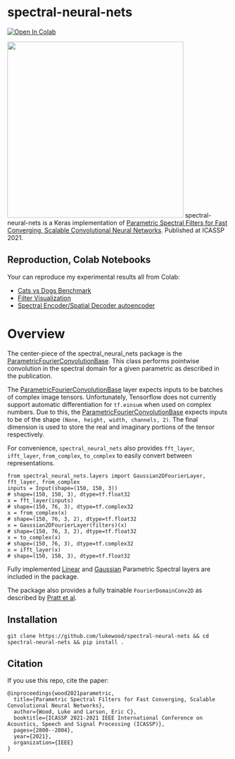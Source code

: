 # spectral-neural-nets
[![Open In Colab](https://colab.research.google.com/assets/colab-badge.svg)](https://colab.research.google.com/github/lukewood/spectral-neural-nets/blob/master/notebooks/Cats-vs-Dogs-Benchmark.ipynb)

<img src="img/overview.png" width=400/>
spectral-neural-nets is a Keras implementation of <a href="https://lukewood.dev/pdf/spectral-conv.pdf">Parametric Spectral Filters for Fast Converging, Scalable Convolutional Neural Networks<a/>.  Published at ICASSP 2021.

## Reproduction, Colab Notebooks
Your can reproduce my experimental results all from Colab:
  
- [Cats vs Dogs Benchmark](https://colab.research.google.com/github/lukewood/spectral-neural-nets/blob/master/notebooks/Cats-vs-Dogs-Benchmark.ipynb)
- [Filter Visualization](https://colab.research.google.com/github/lukewood/spectral-neural-nets/blob/master/notebooks/Filter-Visualizations.ipynb)
- [Spectral Encoder/Spatial Decoder autoencoder](https://colab.research.google.com/github/lukewood/spectral-neural-nets/blob/master/notebooks/Spectral_Auto_Encoder.ipynb)

# Overview
The center-piece of the spectral_neural_nets package is the [ParametricFourierConvolutionBase](https://github.com/LukeWood/spectral-neural-nets/blob/master/spectral_neural_nets/layers/kernel/base.py#L4).  This class performs pointwise convolution in the spectral domain for a given parametric as described in the publication.

The [ParametricFourierConvolutionBase](https://github.com/LukeWood/spectral-neural-nets/blob/master/spectral_neural_nets/layers/kernel/base.py#L4) layer expects inputs to be batches of complex image tensors.  Unfortunately, Tensorflow does not currently support automatic differentiation for `tf.einsum` when used on complex numbers.  Due to this, the [ParametricFourierConvolutionBase](https://github.com/LukeWood/spectral-neural-nets/blob/master/spectral_neural_nets/layers/kernel/base.py#L4) expects inputs to be of the shape `(None, height, width, channels, 2)`.  The final dimension is used to store the real and imaginary portions of the tensor respectively.


For convenience, `spectral_neural_nets` also provides `fft_layer`, `ifft_layer`, `from_complex`, `to_complex` to easily convert between representations.
```
from spectral_neural_nets.layers import Gaussian2DFourierLayer, fft_layer, from_complex
inputs = Input(shape=(150, 150, 3))
# shape=(150, 150, 3), dtype=tf.float32
x = fft_layer(inputs)
# shape=(150, 76, 3), dtype=tf.complex32
x = from_complex(x)
# shape=(150, 76, 3, 2), dtype=tf.float32
x = Gaussian2DFourierLayer(filters)(x)
# shape=(150, 76, 3, 2), dtype=tf.float32
x = to_complex(x)
# shape=(150, 76, 3), dtype=tf.complex32
x = ifft_layer(x)
# shape=(150, 150, 3), dtype=tf.float32
```

Fully implemented [Linear](https://github.com/LukeWood/spectral-neural-nets/blob/master/spectral_neural_nets/layers/kernel/linear.py) and [Gaussian](https://github.com/LukeWood/spectral-neural-nets/blob/master/spectral_neural_nets/layers/kernel/gaussian.py) Parametric Spectral layers are included in the package.

The package also provides a fully trainable `FourierDomainConv2D` as described by [Pratt et al](http://ecmlpkdd2017.ijs.si/papers/paperID11.pdf).

## Installation
```
git clone https://github.com/lukewood/spectral-neural-nets && cd spectral-neural-nets && pip install .
```

## Citation
If you use this repo, cite the paper:

```
@inproceedings{wood2021parametric,
  title={Parametric Spectral Filters for Fast Converging, Scalable Convolutional Neural Networks},
  author={Wood, Luke and Larson, Eric C},
  booktitle={ICASSP 2021-2021 IEEE International Conference on Acoustics, Speech and Signal Processing (ICASSP)},
  pages={2800--2804},
  year={2021},
  organization={IEEE}
}
```
